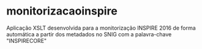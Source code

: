 # monitorizacaoinspire
Aplicação XSLT desenvolvida para a monitorização INSPIRE 2016 de forma automática a partir dos metadados no SNIG com a palavra-chave "INSPIRECORE" 
